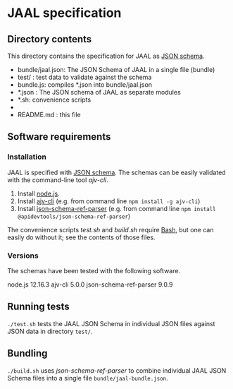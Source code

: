 # JAAL specification

## Directory contents

This directory contains the specification for JAAL as
[JSON schema](https://json-schema.org).

- bundle/jaal.json: The JSON Schema of JAAL in a single file (bundle)
- test/     : test data to validate against the schema
- bundle.js: compiles *.json into bundle/jaal.json
- *.json : The JSON schema of JAAL as separate modules
- *.sh: convenience scripts
-
- README.md : this file

## Software requirements

### Installation

JAAL is specified with [JSON schema](https://json-schema.org).
The schemas can be easily validated with the command-line tool *ajv-cli*.

1. Install [node.js](https://nodejs.org).
2. Install [ajv-cli](https://www.npmjs.com/package/ajv-cli)
   (e.g. from command line `npm install -g ajv-cli`)
3. Install [json-schema-ref-parser](https://github.com/APIDevTools/json-schema-ref-parser)
   (e.g. from command line `npm install @apidevtools/json-schema-ref-parser`)

The convenience scripts *test.sh* and *build.sh* require
[Bash](https://www.gnu.org/software/bash/), but one can easily do without it;
see the contents of those files.

### Versions

The schemas have been tested with the following software.

node.js 12.16.3
ajv-cli 5.0.0
json-schema-ref-parser 9.0.9

## Running tests

`./test.sh` tests the JAAL JSON Schema in individual JSON files against JSON
data in directory `test/`.

## Bundling

`./build.sh` uses *json-schema-ref-parser* to combine individual JAAL JSON
Schema files into a single file `bundle/jaal-bundle.json`.
